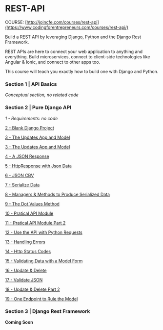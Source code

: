 # REST-API

COURSE: [http://joincfe.com/courses/rest-api](https://www.codingforentrepreneurs.com/courses/rest-api/)

Build a REST API by leveraging Django, Python and the Django Rest Framework.

REST APIs are here to connect your web application to anything and everything. Build microservices, connect to client-side technologies like Angular & Ionic, and connect to other apps too.

This course will teach you exactly how to build one with Django and Python.

### Section 1 | API Basics

*Conceptual section, no related code*

### Section 2 | Pure Django API

*1 - Requirements: no code*

[2 - Blank Django Project](../../tree/0915770ace196ac7a4fdb99c15667f95815cb3ef/)

[3 - The Updates App and Model](../../tree/d1105af846e72574e9b46d682aca46018720331b/)

[3 - The Updates App and Model](../../tree/5690c16f98a75cff73899b1a7f488ac0b023b236/)

[4 - A JSON Response](../../tree/76d5107713b892059f0ed025a74c6d4f834d672f/)

[5 - HttpResponse with Json Data](../../tree/0738b998b5c30d9486368248d95d6328d0569288/)

[6 - JSON CBV](../../tree/b7d116e244baa3ecb78045cb24a6cc88ae58d03b/)

[7 - Serialize Data](../../tree/5083b7665b5e5166cd37177bbaef8db41a1a4096/)

[8 - Managers & Methods to Produce Serialized Data](../../tree/bdf02df3d5b6db837afec1ca79492e28d0728579/)

[9 - The Dot Values Method](../../tree/5f6c871500e3d9b1899b81768cd7cbcad6cd40a4/)

[10 - Pratical API Module](../../tree/be7ee2837b679680db3a485de3abec1fe57aa262/)

[11 - Pratical API Module Part 2](../../tree/a3a274b67d4e3c75d66e24fa55a6cce8812cd55e/)

[12 - Use the API with Python Requests](../../tree/8115d9656d4065ed4d3712816af8d69314ee1abf/)

[13 - Handling Errors](../../tree/c32d424d97de561047ca5879f13d62c00cfd93f5/)

[14 - Http Status Codes](../../tree/1625a0ca26880fda1719b9a7e710d42bb336d4d9/)

[15 - Validating Data with a Model Form](../../tree/efa0cdb6ec6fae5760f32989bb5fc5bb760bed36/)

[16 - Update & Delete](../../tree/fa2d26a60eaa5f82f0aa777cbbec9bb4ab051dee/)

[17 - Validate JSON](../../tree/f51bf5a28a1a8494fad02656037c60535288e105/)

[18 - Update & Delete Part 2](../../tree/bd6aa2191c34b02c20589a694115bf50efc08a50/)

[19 - One Endpoint to Rule the Model](../../tree/050f84d6e923d3a3f92ee9c862911d5fd96a6298/)


### Section 3 | Django Rest Framework

**Coming Soon**
